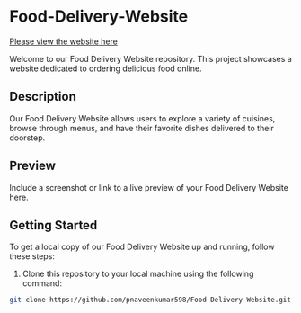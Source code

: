 # Food-Delivery-Website
[Please view the website here](https://pnaveenkumar598.github.io/Food_Delivery_Website/)

Welcome to our Food Delivery Website repository. This project showcases a website dedicated to ordering delicious food online.
## Description
Our Food Delivery Website allows users to explore a variety of cuisines, browse through menus, and have their favorite dishes delivered to their doorstep.
## Preview
Include a screenshot or link to a live preview of your Food Delivery Website here.
## Getting Started
To get a local copy of our Food Delivery Website up and running, follow these steps:
1. Clone this repository to your local machine using the following command:
```bash
git clone https://github.com/pnaveenkumar598/Food-Delivery-Website.git
